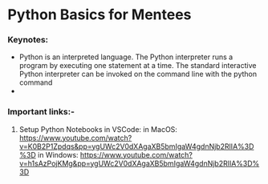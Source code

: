 # Python Basics for Mentees

### Keynotes:
- Python is an interpreted language. The Python interpreter runs a program by executing one statement at a time. The standard interactive Python interpreter can be invoked on the command line with the python command
- 
### Important links:-
 1. Setup Python Notebooks in VSCode:
    in MacOS: https://www.youtube.com/watch?v=K0B2P1Zpdqs&pp=ygUWc2V0dXAgaXB5bmIgaW4gdnNjb2RlIA%3D%3D
    in Windows: https://www.youtube.com/watch?v=h1sAzPojKMg&pp=ygUWc2V0dXAgaXB5bmIgaW4gdnNjb2RlIA%3D%3D